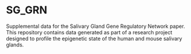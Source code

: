 # SG_GRN
Supplemental data for the Salivary Gland Gene Regulatory Network paper.  This repository contains data generated as part of a research project designed to profile the epigenetic state of the human and mouse salivary glands.
